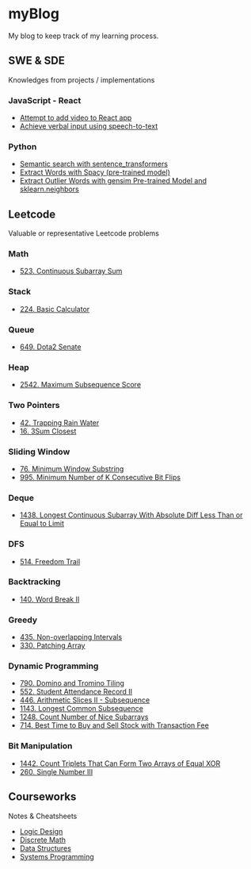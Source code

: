 # myBlog
My blog to keep track of my learning process.

## SWE & SDE
Knowledges from projects / implementations

### JavaScript - React
- [Attempt to add video to React app](https://github.com/Leoreoreo/myBlog/issues/9)
- [Achieve verbal input using speech-to-text](https://github.com/Leoreoreo/myBlog/issues/22)

### Python
- [Semantic search with sentence_transformers](https://github.com/Leoreoreo/myBlog/issues/23)
- [Extract Words with Spacy (pre-trained model)](https://github.com/Leoreoreo/myBlog/issues/24)
- [Extract Outlier Words with gensim Pre-trained Model and sklearn.neighbors](https://github.com/Leoreoreo/myBlog/issues/25)

## Leetcode
Valuable or representative Leetcode problems

### Math
- [523. Continuous Subarray Sum](https://github.com/Leoreoreo/myBlog/issues/19)

### Stack
- [224. Basic Calculator](https://github.com/Leoreoreo/myBlog/issues/12)

### Queue
- [649. Dota2 Senate](https://github.com/Leoreoreo/myBlog/issues/7)

### Heap
- [2542. Maximum Subsequence Score](https://github.com/Leoreoreo/myBlog/issues/13)

### Two Pointers
- [42. Trapping Rain Water](https://github.com/Leoreoreo/myBlog/issues/8)
- [16. 3Sum Closest](https://github.com/Leoreoreo/myBlog/issues/18)

### Sliding Window
- [76. Minimum Window Substring](https://github.com/Leoreoreo/myBlog/issues/1)
- [995. Minimum Number of K Consecutive Bit Flips](https://github.com/Leoreoreo/myBlog/issues/29)


### Deque
- [1438. Longest Continuous Subarray With Absolute Diff Less Than or Equal to Limit](https://github.com/Leoreoreo/myBlog/issues/28)

### DFS
- [514. Freedom Trail](https://github.com/Leoreoreo/myBlog/issues/21)

### Backtracking
- [140. Word Break II](https://github.com/Leoreoreo/myBlog/issues/2)

### Greedy
- [435. Non-overlapping Intervals](https://github.com/Leoreoreo/myBlog/issues/11)
- [330. Patching Array](https://github.com/Leoreoreo/myBlog/issues/26)

### Dynamic Programming
- [790. Domino and Tromino Tiling](https://github.com/Leoreoreo/myBlog/issues/4)
- [552. Student Attendance Record II](https://github.com/Leoreoreo/myBlog/issues/6)
- [446. Arithmetic Slices II - Subsequence](https://github.com/Leoreoreo/myBlog/issues/20)
- [1143. Longest Common Subsequence](https://github.com/Leoreoreo/myBlog/issues/10)
- [1248. Count Number of Nice Subarrays](https://github.com/Leoreoreo/myBlog/issues/27)
- [714. Best Time to Buy and Sell Stock with Transaction Fee](https://github.com/Leoreoreo/myBlog/issues/30)

### Bit Manipulation
- [1442. Count Triplets That Can Form Two Arrays of Equal XOR](https://github.com/Leoreoreo/myBlog/issues/3)
- [260. Single Number III](https://github.com/Leoreoreo/myBlog/issues/5)

## Courseworks
Notes & Cheatsheets

- [Logic Design](https://github.com/Leoreoreo/myBlog/issues/14)
- [Discrete Math](https://github.com/Leoreoreo/myBlog/issues/15)
- [Data Structures](https://github.com/Leoreoreo/myBlog/issues/16)
- [Systems Programming](https://github.com/Leoreoreo/myBlog/issues/17)

